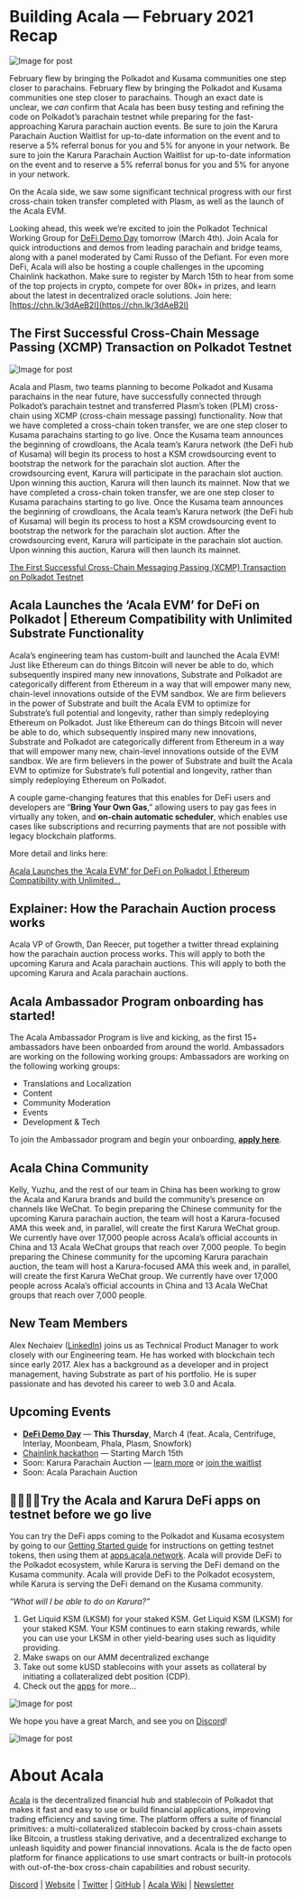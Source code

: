 # **Building Acala — February 2021 Recap**

![Image for post](https://miro.medium.com/max/1600/1*oersbZPWGajTLHLnEkGbeQ.png)

February flew by bringing the Polkadot and Kusama communities one step closer to parachains. February flew by bringing the Polkadot and Kusama communities one step closer to parachains. Though an exact date is unclear, we _can_ confirm that Acala has been busy testing and refining the code on Polkadot’s parachain testnet while preparing for the fast-approaching Karura parachain auction events. Be sure to join the Karura Parachain Auction Waitlist for up-to-date information on the event and to reserve a 5% referral bonus for you and 5% for anyone in your network. Be sure to join the Karura Parachain Auction Waitlist for up-to-date information on the event and to reserve a 5% referral bonus for you and 5% for anyone in your network.

On the Acala side, we saw some significant technical progress with our first cross-chain token transfer completed with Plasm, as well as the launch of the Acala EVM.

Looking ahead, this week we’re excited to join the Polkadot Technical Working Group for [DeFi Demo Day](https://www.crowdcast.io/e/defidemoday) tomorrow (March 4th). Join Acala for quick introductions and demos from leading parachain and bridge teams, along with a panel moderated by Cami Russo of the Defiant. For even more DeFi, Acala will also be hosting a couple challenges in the upcoming Chainlink hackathon. Make sure to register by March 15th to hear from some of the top projects in crypto, compete for over 80k+ in prizes, and learn about the latest in decentralized oracle solutions. Join here: [https://chn.lk/3dAeB2I](https://chn.lk/3dAeB2I)

## **The First Successful Cross-Chain Message Passing (XCMP) Transaction on Polkadot Testnet**

![Image for post](https://miro.medium.com/max/1400/0*j_NV5cE9SEQrMj-X)

Acala and Plasm, two teams planning to become Polkadot and Kusama parachains in the near future, have successfully connected through Polkadot’s parachain testnet and transferred Plasm’s token (PLM) cross-chain using XCMP (cross-chain message passing) functionality. Now that we have completed a cross-chain token transfer, we are one step closer to Kusama parachains starting to go live. Once the Kusama team announces the beginning of crowdloans, the Acala team’s Karura network (the DeFi hub of Kusama) will begin its process to host a KSM crowdsourcing event to bootstrap the network for the parachain slot auction. After the crowdsourcing event, Karura will participate in the parachain slot auction. Upon winning this auction, Karura will then launch its mainnet. Now that we have completed a cross-chain token transfer, we are one step closer to Kusama parachains starting to go live. Once the Kusama team announces the beginning of crowdloans, the Acala team’s Karura network (the DeFi hub of Kusama) will begin its process to host a KSM crowdsourcing event to bootstrap the network for the parachain slot auction. After the crowdsourcing event, Karura will participate in the parachain slot auction. Upon winning this auction, Karura will then launch its mainnet.

[The First Successful Cross-Chain Messaging Passing (XCMP) Transaction on Polkadot Testnet](https://medium.com/acalanetwork/the-first-successful-cross-chain-messaging-passing-xcmp-transaction-on-polkadot-testnet-eb36af2ad8c3)

## **Acala Launches the ‘Acala EVM’ for DeFi on Polkadot | Ethereum Compatibility with Unlimited Substrate Functionality**

Acala’s engineering team has custom-built and launched the Acala EVM! Just like Ethereum can do things Bitcoin will never be able to do, which subsequently inspired many new innovations, Substrate and Polkadot are categorically different from Ethereum in a way that will empower many new, chain-level innovations outside of the EVM sandbox. We are firm believers in the power of Substrate and built the Acala EVM to optimize for Substrate’s full potential and longevity, rather than simply redeploying Ethereum on Polkadot. Just like Ethereum can do things Bitcoin will never be able to do, which subsequently inspired many new innovations, Substrate and Polkadot are categorically different from Ethereum in a way that will empower many new, chain-level innovations outside of the EVM sandbox. We are firm believers in the power of Substrate and built the Acala EVM to optimize for Substrate’s full potential and longevity, rather than simply redeploying Ethereum on Polkadot.

A couple game-changing features that this enables for DeFi users and developers are “**Bring Your Own Gas**,” allowing users to pay gas fees in virtually any token, and **on-chain automatic scheduler**, which enables use cases like subscriptions and recurring payments that are not possible with legacy blockchain platforms.

More detail and links here:

[Acala Launches the ‘Acala EVM’ for DeFi on Polkadot | Ethereum Compatibility with Unlimited…](https://medium.com/acalanetwork/acala-launches-the-acala-evm-for-defi-on-polkadot-ethereum-compatibility-with-unlimited-41aa893ca5a4)

## **Explainer: How the Parachain Auction process works**

Acala VP of Growth, Dan Reecer, put together a twitter thread explaining how the parachain auction process works. This will apply to both the upcoming Karura and Acala parachain auctions. This will apply to both the upcoming Karura and Acala parachain auctions.

## **Acala Ambassador Program onboarding has started!**

The Acala Ambassador Program is live and kicking, as the first 15+ ambassadors have been onboarded from around the world. Ambassadors are working on the following working groups: Ambassadors are working on the following working groups:

- Translations and Localization
- Content
- Community Moderation
- Events
- Development & Tech

To join the Ambassador program and begin your onboarding, [**apply here**](https://acala.hubspotpagebuilder.com/acala-ambassador-program).

## **Acala China Community**

Kelly, Yuzhu, and the rest of our team in China has been working to grow the Acala and Karura brands and build the community’s presence on channels like WeChat. To begin preparing the Chinese community for the upcoming Karura parachain auction, the team will host a Karura-focused AMA this week and, in parallel, will create the first Karura WeChat group. We currently have over 17,000 people across Acala’s official accounts in China and 13 Acala WeChat groups that reach over 7,000 people. To begin preparing the Chinese community for the upcoming Karura parachain auction, the team will host a Karura-focused AMA this week and, in parallel, will create the first Karura WeChat group. We currently have over 17,000 people across Acala’s official accounts in China and 13 Acala WeChat groups that reach over 7,000 people.

## New Team Members

Alex Nechaiev ([LinkedIn](https://www.linkedin.com/in/alnech19/)) joins us as Technical Product Manager to work closely with our Engineering team. He has worked with blockchain tech since early 2017. Alex has a background as a developer and in project management, having Substrate as part of his portfolio. He is super passionate and has devoted his career to web 3.0 and Acala.

## **Upcoming Events**

- [**DeFi Demo Day**](https://www.crowdcast.io/e/defidemoday) — **This Thursday**, March 4 (feat. Acala, Centrifuge, Interlay, Moonbeam, Phala, Plasm, Snowfork)
- [Chainlink hackathon](https://chainlink-2021.devpost.com/) — Starting March 15th
- Soon: Karura Parachain Auction — [learn more](https://medium.com/acalanetwork/karuras-approach-to-the-upcoming-parachain-lease-offering-plo-on-kusama-12fbf09ee463) or [join the waitlist](https://forms.gle/1YShteaxrenxeauX8)
- Soon: Acala Parachain Auction

## **👩‍💻👨‍💻Try the Acala and Karura DeFi apps on testnet before we go live**

You can try the DeFi apps coming to the Polkadot and Kusama ecosystem by going to our [Getting Started guide](https://wiki.acala.network/learn/get-started) for instructions on getting testnet tokens, then using them at [apps.acala.network](http://apps.acala.network). Acala will provide DeFi to the Polkadot ecosystem, while Karura is serving the DeFi demand on the Kusama community. Acala will provide DeFi to the Polkadot ecosystem, while Karura is serving the DeFi demand on the Kusama community.

_“What will I be able to do on Karura?”_

1.  Get Liquid KSM (LKSM) for your staked KSM. Get Liquid KSM (LKSM) for your staked KSM. Your KSM continues to earn staking rewards, while you can use your LKSM in other yield-bearing uses such as liquidity providing.
2.  Make swaps on our AMM decentralized exchange
3.  Take out some kUSD stablecoins with your assets as collateral by initiating a collateralized debt position (CDP).
4.  Check out the [apps](http://apps.acala.network) for more…

![Image for post](https://miro.medium.com/max/3200/0*Zu0B8f4XoS5HVM-K)

We hope you have a great March, and see you on [Discord](https://discord.gg/vdbFVCH)!

![Image for post](https://miro.medium.com/max/2402/0*UgMpUJZXP3gBZubo.png)

# About Acala

[Acala](http://acala.network/) is the decentralized financial hub and stablecoin of Polkadot that makes it fast and easy to use or build financial applications, improving trading efficiency and saving time. The platform offers a suite of financial primitives: a multi-collateralized stablecoin backed by cross-chain assets like Bitcoin, a trustless staking derivative, and a decentralized exchange to unleash liquidity and power financial innovations. Acala is the de facto open platform for finance applications to use smart contracts or built-in protocols with out-of-the-box cross-chain capabilities and robust security.

[Discord](https://discord.gg/vdbFVCH) | [Website](https://acala.network/) | [Twitter](https://twitter.com/AcalaNetwork) | [GitHub](https://github.com/AcalaNetwork/Acala) | [Acala Wiki](https://github.com/AcalaNetwork/Acala/wiki) | [Newsletter](https://share.hsforms.com/1X9RxkXk-R62I0VNbATaDXw4h8qc)
